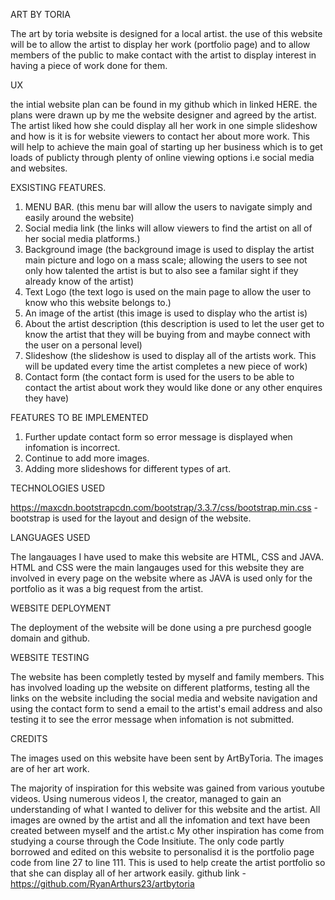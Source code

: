 ART BY TORIA 

The art by toria website is designed for a local artist. the use of this website 
will be to allow the artist to display her work (portfolio page) and to allow 
members of the public to make contact with the artist to display interest in 
having a piece of work done for them. 

UX

the intial website plan can be found in my github which in linked HERE. the plans
were drawn up by me the website designer and agreed by the artist. The artist 
liked how she could display all her work in one simple slideshow and how is it is
for website viewers to contact her about more work. This will help to achieve the 
main goal of starting up her business which is to get loads of publicty through 
plenty of online viewing options i.e social media and websites. 

EXSISTING FEATURES. 

1. MENU BAR. (this menu bar will allow the users to navigate simply and easily around the website)
2. Social media link (the links will allow viewers to find the artist on all of her social media platforms.)
3. Background image (the background image is used to display the artist main picture and logo on a mass scale; allowing the users to see not only how talented the artist is but to also see a familar sight if they already know of the artist)
4. Text Logo (the text logo is used on the main page to allow the user to know who this website belongs to.)
5. An image of the artist (this image is used to display who the artist is)
6. About the artist description (this description is used to let the user get to know the artist that they will be buying from and maybe 
   connect with the user on a personal level)
7. Slideshow (the slideshow is used to display all of the artists work. This will be updated every time the artist completes a new piece of work)
8. Contact form (the contact form is used for the users to be able to contact the artist about work they would like done or any other enquires 
   they have)


FEATURES TO BE IMPLEMENTED 

1. Further update contact form so error message is displayed when infomation is incorrect.
2. Continue to add more images. 
3. Adding more slideshows for different types of art.



TECHNOLOGIES USED

https://maxcdn.bootstrapcdn.com/bootstrap/3.3.7/css/bootstrap.min.css - bootstrap is used for the layout and design of the website.

LANGUAGES USED 

The langauages I have used to make this website are HTML, CSS and JAVA. HTML and CSS were the main langauges used for this website they are
involved in every page on the website where as JAVA is used only for the portfolio as it was a big request from the artist. 

WEBSITE DEPLOYMENT 

The deployment of the website will be done using a pre purchesd google domain and github. 

WEBSITE TESTING 

The website has been completly tested by myself and family members. This has involved loading up the website on different platforms, testing
all the links on the website including the social media and website navigation and using the contact form to send a email to the artist's 
email address and also testing it to see the error message when infomation is not submitted. 


CREDITS 

The images used on this website have been sent by ArtByToria. The images are of her art work. 

The majority of inspiration for this website was gained from various youtube videos. Using numerous videos I, the creator, managed to gain an understanding of 
what I wanted to deliver for this website and the artist. All images are owned by the artist and all the infomation and text have been created 
between myself and the artist.c
My other inspiration has come from studying a course through the Code Insitiute. 
The only code partly borrowed and edited on this website to personalisd it is the portfolio page code from  line 27 to line 111. This is used
to help create the artist portfolio so that she can display all of her artwork easily. 
github link - https://github.com/RyanArthurs23/artbytoria

